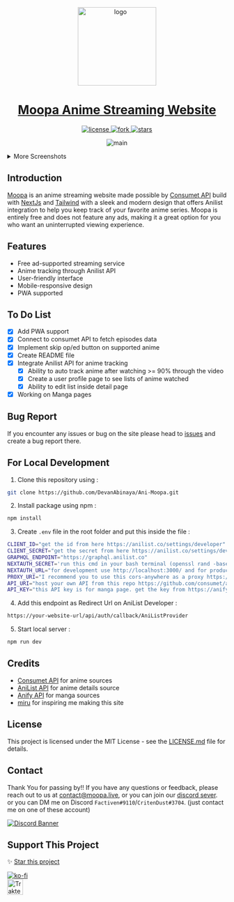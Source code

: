 <div align="center">
<a href="https://moopa.live">
  <img src="https://user-images.githubusercontent.com/97084324/234460363-216b29d3-acba-4c29-a321-780de84c9ab0.png" alt="logo" width="180"/>
</a>
</div>

<h1 align="center">
  <a href="https://moopa.live">Moopa Anime Streaming Website</a>
</h1>

<p align="center">

 <a href="https://github.com/DevanAbinaya/Ani-Moopa/blob/main/LICENSE.md">
    <img src="https://img.shields.io/github/license/DevanAbinaya/Ani-Moopa" alt="license"/>
  </a>
  <a href="https://github.com/DevanAbinaya/Ani-Moopa/fork">
    <img src="https://img.shields.io/github/forks/DevanAbinaya/Ani-Moopa?style=social" alt="fork"/>
  </a>
  <a href="https://github.com/DevanAbinaya/Ani-Moopa">
    <img src="https://img.shields.io/github/stars/DevanAbinaya/Ani-Moopa?style=social" alt="stars"/>
  </a>
  
</p>

<p align="center">
 <img src="https://user-images.githubusercontent.com/97084324/234832975-0804e6bd-8528-4f53-b0fb-7ccce5342f59.png" alt="main">
</p>

<details>
<summary>More Screenshots</summary>

<h5 align="center">Home page after you login</h5>
<img src="https://user-images.githubusercontent.com/97084324/234463979-4b4fa1ba-34cb-4ae4-b4e1-59500b24ac6f.png"/>

<h5 align="center">Profile Page</h5>
<img src="https://user-images.githubusercontent.com/97084324/234556937-76ec236c-a077-4af5-a910-0cb85e900e38.gif"/>

<h5 align="center">Info page for PC/Mobile</h5>
<p align="center">
<img src="https://user-images.githubusercontent.com/97084324/234508708-082b8d64-1dea-4525-98a5-51a5a95e8db3.png"/>
</p>

<h5 align="center">Watch Page</h5>
<img src="https://user-images.githubusercontent.com/97084324/234466915-c2107ee5-5cfe-4cf5-9da4-9ad02aaf066a.png"/>
 
<h5 align="center">Read Page</h5>
<img src="https://github.com/DevanAbinaya/Ani-Moopa/assets/97084324/ccd2ee11-4ee3-411c-b634-d48c84f1a9e2"/>

</details>

## Introduction

<p><a href="https://moopa.live">Moopa</a> is an anime streaming website made possible by <a href="https://github.com/consumet">Consumet API</a> build with <a href="https://github.com/vercel/next.js/">NextJs</a> and <a href="https://github.com/tailwindlabs/tailwindcss">Tailwind</a> with a sleek and modern design that offers Anilist integration to help you keep track of your favorite anime series. Moopa is entirely free and does not feature any ads, making it a great option for you who want an uninterrupted viewing experience.</p>

## Features

- Free ad-supported streaming service
- Anime tracking through Anilist API
- User-friendly interface
- Mobile-responsive design
- PWA supported

## To Do List

- [x] Add PWA support
- [x] Connect to consumet API to fetch episodes data
- [x] Implement skip op/ed button on supported anime
- [x] Create README file
- [x] Integrate Anilist API for anime tracking
  - [x] Ability to auto track anime after watching >= 90% through the video
  - [x] Create a user profile page to see lists of anime watched
  - [x] Ability to edit list inside detail page
- [X] Working on Manga pages

## Bug Report

If you encounter any issues or bug on the site please head to [issues](https://github.com/DevanAbinaya/Ani-Moopa/issues) and create a bug report there.

## For Local Development

1. Clone this repository using :

```bash
git clone https://github.com/DevanAbinaya/Ani-Moopa.git
```

2. Install package using npm :

```bash
npm install
```

3. Create `.env` file in the root folder and put this inside the file :

```bash
CLIENT_ID="get the id from here https://anilist.co/settings/developer"
CLIENT_SECRET="get the secret from here https://anilist.co/settings/developer"
GRAPHQL_ENDPOINT="https://graphql.anilist.co"
NEXTAUTH_SECRET='run this cmd in your bash terminal (openssl rand -base64 32) with no bracket, and paste it here'
NEXTAUTH_URL="for development use http://localhost:3000/ and for production use your domain url"
PROXY_URI="I recommend you to use this cors-anywhere as a proxy https://github.com/Rob--W/cors-anywhere follow the instruction on how to use it there. Skip this if you only use gogoanime as a source"
API_URI="host your own API from this repo https://github.com/consumet/api.consumet.org. Don't put / at the end of the url."
API_KEY="this API key is for manga page. get the key from https://anify.tv/discord (key doesn't contain any special character in it)"
```

4. Add this endpoint as Redirect Url on AniList Developer :

```bash
https://your-website-url/api/auth/callback/AniListProvider
```

5. Start local server :

```bash
npm run dev
```

## Credits

- [Consumet API](https://github.com/consumet/api.consumet.org) for anime sources
- [AniList API](https://github.com/AniList/ApiV2-GraphQL-Docs) for anime details source
- [Anify API](https://anify.tv/discord) for manga sources
- [miru](https://github.com/ThaUnknown/miru/) for inspiring me making this site

## License

This project is licensed under the MIT License - see the [LICENSE.md](LICENSE.md) file for details.

## Contact

Thank You for passing by!!
If you have any questions or feedback, please reach out to us at [contact@moopa.live](mailto:contact@moopa.live?subject=[Moopa]%20-%20Your%20Subject), or you can join our [discord sever](https://discord.gg/4xTGhr85BG).
<br>
or you can DM me on Discord `Factiven#9110`/`CritenDust#3704`. (just contact me on one of these account)

[![Discord Banner](https://discordapp.com/api/guilds/822413263148285973/widget.png?style=banner2)](https://discord.gg/v5fjSdKwr2)

## Support This Project

✨ [Star this project](https://github.com/DevanAbinaya/Ani-Moopa)

[![ko-fi](https://ko-fi.com/img/githubbutton_sm.svg)](https://ko-fi.com/E1E6F9XZ3)  
<a href="https://trakteer.id/factiven" target="_blank"><img id="wse-buttons-preview" src="https://cdn.trakteer.id/images/embed/trbtn-red-5.png" height="36" style="border: 0px; height: 36px;" alt="Trakteer Saya"></a>
